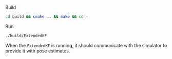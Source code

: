 
Build
```bash
cd build && cmake .. && make && cd -
```

Run
```bash
./build/ExtendedKF
```

When the `ExtendedKF` is running, it should communicate with the simulator to provide it with pose estimates.
